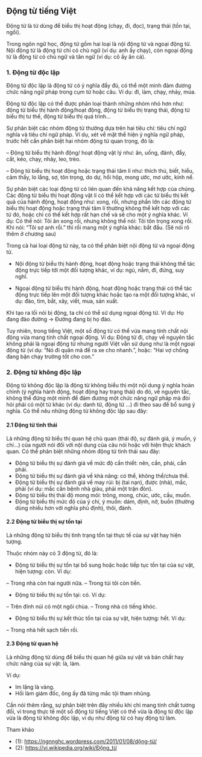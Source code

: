## Động từ tiếng Việt

Động từ là từ dùng để biểu thị hoạt động (chạy, đi, đọc), trạng thái (tồn tại, ngồi). 

Trong ngôn ngữ học, động từ gồm hai loại là nội động từ và ngoại động từ. Nội động từ là động từ chỉ có chủ ngữ (ví dụ:
anh ấy chạy), còn ngoại động từ là động từ có chủ ngữ và tân ngữ (ví dụ: cô ấy ăn cá). 

### 1. Động từ độc lập

Động từ độc lập là động từ có ý nghĩa đầy đủ, có thể một mình đảm đương chức năng ngữ pháp trong cụm từ hoặc câu. Ví dụ: đi, làm, chạy, nhảy, múa.

Động từ độc lập có thể được phân loại thành những nhóm nhỏ hơn như: động từ biểu thị hành động/hoạt động, động từ biểu thị trạng thái, động từ biểu thị tư thế, động từ biểu thị quá trình…

Sự phân biệt các nhóm động từ thường dựa trên hai tiêu chí: tiêu chí ngữ nghĩa và tiêu chí ngữ pháp. Ví dụ, xét về mặt thể hiện ý nghĩa ngữ pháp, trước hết cần phân biệt hai nhóm động từ quan trọng, đó là:

– Động từ biểu thị hành động/ hoạt động vật lý như: ăn, uống, đánh, đẩy, cắt, kéo, chạy, nhảy, leo, trèo.

– Động từ biểu thị hoạt động hoặc trạng thái tâm lí như: thích thú, biết, hiểu, cảm thấy, lo lắng, sợ, tôn trọng, do dự, hồi hộp, mong ước, mơ ước, kính nể.

Sự phân biệt các loại động từ có liên quan đến khả năng kết hợp của chúng. Các động từ biểu thị hoạt động vật lí có thể kết hợp với các từ biểu thị kết quả của hành động, hoạt động như: xong, rồi, nhưng phần lớn các động từ biểu thị hoạt động hoặc trạng thái tâm lí thường không thể kết hợp với các từ đó, hoặc chỉ có thể kết hợp rất hạn chế và sẽ cho một ý nghĩa khác. Ví dụ: Có thể nói: Tôi ăn xong rồi, nhưng không thể nói: Tôi tôn trọng xong rồi. Khi nói: “Tôi sợ anh rồi.” thì rồi mang một ý nghĩa khác: bắt đầu. (Sẽ nói rõ thêm ở chương sau)

Trong cả hai loại động từ này, ta có thể phân biệt nội động từ và ngoại động từ.

+ Nội động từ biểu thị hành động, hoạt động hoặc trạng thái không thể tác động trực tiếp tới một đối tượng khác, ví dụ: ngủ, nằm, đi, đứng, suy nghĩ.

+ Ngoại động từ biểu thị hành động, hoạt động hoặc trạng thái có thể tác động trực tiếp lên một đối tượng khác hoặc tạo ra một đối tượng khác, ví dụ: đào, tìm, bắt, xây, viết, mua, sản xuất.

Khi tạo ra lối nói bị động, ta chỉ có thể sử dụng ngoại động từ. Ví dụ: Họ đang đào đường → Đường đang bị họ đào.

Tuy nhiên, trong tiếng Việt, một số động từ có thể vừa mang tính chất nội động vừa mang tính chất ngoại động. Ví dụ: Động từ đi, chạy về nguyên tắc không phải là ngoại động từ nhưng người Việt vẫn sử dụng như là một ngoại động từ (ví dụ: “Nó đi quân mã để ra xe cho nhanh.”, hoặc: “Hai vợ chồng đang bận chạy trường tốt cho con.”

### 2. Động từ không độc lập

Động từ không độc lập là động từ không biểu thị một nội dung ý nghĩa hoàn chỉnh (ý nghĩa hành động, hoạt động hay trạng thái) do đó, về nguyên tắc, không thể đứng một mình để đảm đương một chức năng ngữ pháp mà đòi hỏi phải có một từ khác (ví dụ: danh từ, động từ …) đi theo sau để bổ sung ý nghĩa.
Có thể nêu những động từ không độc lập sau đây:

#### 2.1 Động từ tình thái

Là những động từ biểu thị quan hệ chủ quan (thái độ, sự đánh giá, ý muốn, ý chí…) của người nói đối với nội dung của câu nói hoặc với hiện thực khách quan. Có thể phân biệt những nhóm động từ tình thái sau đây:

+ Động từ biểu thị sự đánh giá về mức độ cần thiết: nên, cần, phải, cần phải.
+ Động từ biểu thị sự đánh giá về khả năng: có thể, không thể/chưa thể.
+ Động từ biểu thị sự đánh giá về may rủi: bị (tai nạn), được (nhà), mắc, phải (ví dụ: mắc căn bệnh nhà giàu, phải một trận đòn).
+ Động từ biểu thị thái độ mong mỏi: trông, mong, chúc, ước, cầu, muốn.
+ Động từ biểu thị mức độ của ý chí, ý muốn: dám, định, nỡ, buồn (thường dùng nhiều hơn với nghĩa phủ định), thôi, đành.

#### 2.2 Động từ biểu thị sự tồn tại

Là những động từ biểu thị tình trạng tồn tại thực tế của sự vật hay hiện tượng.

Thuộc nhóm này có 3 động từ, đó là:

+ Động từ biểu thị sự tồn tại bổ sung hoặc hoặc tiếp tục tồn tại của sự vật, hiện tượng: còn. Ví dụ:

– Trong nhà còn hai người nữa.
– Trong túi tôi còn tiền.

+ Động từ biểu thị sự tồn tại: có. Ví dụ:

– Trên đỉnh núi có một ngôi chùa.
– Trong nhà có tiếng khóc.

+ Động từ biểu thị sự kết thúc tồn tại của sự vật, hiện tượng: hết. Ví dụ:

– Trong nhà hết sạch tiền rồi.

#### 2.3 Động từ quan hệ

Là những động từ dùng để biểu thị quan hệ giữa sự vật và bản chất hay chức năng của sự vật: là, làm.

Ví dụ:

* Im lặng là vàng.
* Hồi làm giám đốc, ông ấy đã từng mắc tội tham nhũng.

Cần nói thêm rằng, sự phân biệt trên đây nhiều khi chỉ mang tính chất tương đối, vì trong thực tế một số động từ tiếng
Việt có thể vừa là động từ độc lập vừa là động từ không độc lập, ví dụ như động từ có hay động từ làm.

Tham khảo

* (1): https://ngnnghc.wordpress.com/2011/01/08/dộng-từ/
* (2): https://vi.wikipedia.org/wiki/Động_từ